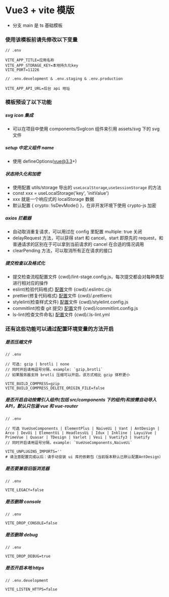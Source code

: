 # Vue3 + vite 模版

-   分支 main 是 ts 基础模板

### 使用该模板前请先修改以下变量

```
// .env

VITE_APP_TITLE=应用名称
VITE_APP_STORAGE_KEY=本地持久化key
VITE_PORT=11226
```

```
// .env.development & .env.staging & .env.production

VITE_APP_API_URL=后台 api 地址
```

### 模板预设了以下功能

##### svg icon 集成

-   可以在项目中使用 components/SvgIcon 组件来引用 assets/svg 下的 svg 文件

##### setup 中定义组件 name

-   使用 defineOptions(vue@3.3+)

##### 状态持久化和加密

-   使用配置 utils/storage 导出的 `useLocalStorage`,`useSessionStorage` 的方法
-   const xxx = useLocalStorage('key', 'initValue')
-   xxx 就是一个响应式的 localStorage 数据
-   默认配置 { crypto: !isDevMode() }，在非开发环境下使用 crypto-js 加密

##### axios 拦截器

-   自动取消重复请求，可以用过在 config 里配置 multiple: true 关闭
-   delayRequest 方法，可以获得 start 和 cancel，start 即原先的 request，和普通请求的区别在于可以拿到当前请求的 cancel 在合适的情况调用
-   clearPending 方法，可以取消所有正在请求的接口

##### 提交检查以及格式化

-   提交检查流程配置文件 {cwd}/lint-stage.config.js，每次提交都会对每种类型进行相对应的操作
-   eslint(检验代码格式) [配置](https://eslint.org/docs/latest/user-guide/configuring/)文件 {cwd}/.eslintrc.cjs
-   prettier(修复代码格式) [配置](https://prettier.io/docs/en/configuration.html)文件 {cwd}/.prettierrc
-   stylelint(检查样式文件) [配置](https://stylelint.io/user-guide/configure/)文件 {cwd}/stylelint.config.js
-   commitlint(检查 git 提交) [配置](https://commitlint.js.org/#/reference-configuration)文件 {cwd}/commitlint.config.js
-   ls-lint(检查文件命名) [配置](https://ls-lint.org/1.x/configuration/the-rules.html)文件 {cwd}/.ls-lint.yml

### 还有这些功能可以通过配置环境变量的方法开启

##### 是否压缩文件

```
// .env

// 可选: gzip | brotli | none
// 同时开启请用逗号分隔，example: `gzip,brotli`
// 如果服务器支持 brotli 压缩可以开启，该方式相比 gzip 体积更小

VITE_BUILD_COMPRESS=gzip
VITE_BUILD_COMPRESS_DELETE_ORIGIN_FILE=false
```

##### 是否开启自动按需引入组件(包括 src/components 下的组件)和按需自动导入 API，默认只包涵 vue 和 vue-router

```
// .env

// 可选 VueUseComponents | ElementPlus | NaiveUi | Vant | AntDesign | Arco | DevUi | ElementUi | HeadlessUi | Idux | Inkline | LayuiVue | PrimeVue | Quasar | TDesign | Varlet | Veui | Vuetify3 | Vuetify
// 同时开启请用逗号分隔，example: `VueUseComponents,NaiveUi`

VITE_UNPLUGINS_IMPORTS=''
# 请注意配置完成以后：请手动安装 ui 库的依赖包（当前版本默认已默认配置AntDesign）
```

##### 是否要兼容旧版浏览器

```
// .env

VITE_LEGACY=false
```

##### 是否删除 console

```
// .env

VITE_DROP_CONSOLE=false
```

##### 是否删除 debug

```
// .env

VITE_DROP_DEBUG=true
```

##### 是否开启本地 https

```
// .env.development

VITE_LISTEN_HTTPS=false
```
